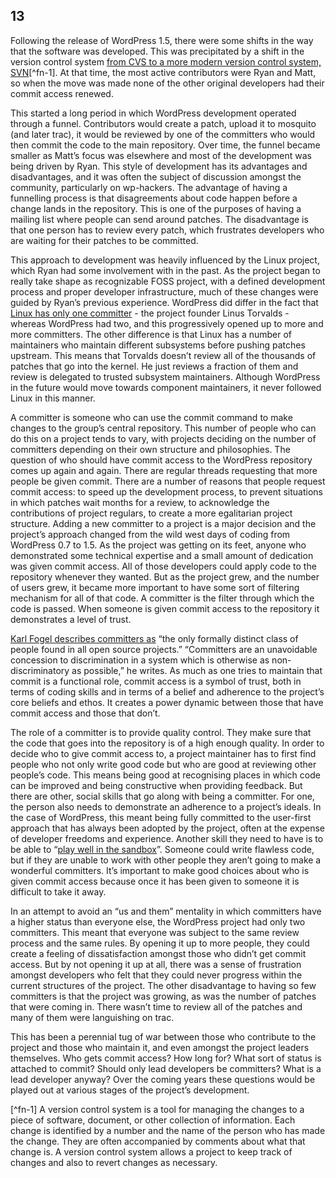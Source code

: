 
## 13

Following the release of WordPress 1.5, there were some shifts in the way that the software was developed. This was precipitated by a shift in the version control system [from CVS to a more modern version control system, SVN](http://lists.wordpress.org/pipermail/hackers/2005-February/004078.html)[^fn-1]. At that time, the most active contributors were Ryan and Matt, so when the move was made none of the other original developers had their commit access renewed.

This started a long period in which WordPress development operated through a funnel. Contributors would create a patch, upload it to mosquito (and later trac), it would be reviewed by one of the committers who would then commit the code to the main repository. Over time, the funnel became smaller as Matt’s focus was elsewhere and most of the development was being driven by Ryan. This style of development has its advantages and disadvantages, and it was often the subject of discussion amongst the community, particularly on wp-hackers. The advantage of having a funnelling process is that disagreements about code happen before a change lands in the repository. This is one of the purposes of having a mailing list where people can send around patches. The disadvantage is that one person has to review every patch, which frustrates developers who are waiting for their patches to be committed. 

This approach to development was heavily influenced by the Linux project, which Ryan had some involvement with in the past. As the project began to really take shape as recognizable FOSS project, with a defined development process and proper developer infrastructure, much of these changes were guided by Ryan’s previous experience. WordPress did differ in the fact that [Linux has only one committer](http://www.linuxfoundation.org/content/23-how-patches-get-kernel) - the project founder Linus Torvalds - whereas WordPress had two, and this progressively opened up to more and more committers. The other difference is that Linux has a number of maintainers who maintain different subsystems before pushing patches upstream. This means that Torvalds doesn’t review all of the thousands of patches that go into the kernel. He just reviews a fraction of them and review is delegated to trusted subsystem maintainers. Although WordPress in the future would move towards component maintainers, it never followed Linux in this manner.


 A committer is someone who can use the commit command to make changes to the group’s central repository. This number of people who can do this on a project tends to vary, with projects deciding on the number of committers depending on their own structure and philosophies. The question of who should have commit access to the WordPress repository comes up again and again. There are regular threads requesting that more people be given commit. There are a number of reasons that people request commit access: to speed up the development process, to prevent situations in which patches wait months for a review, to acknowledge the contributions of project regulars, to create a more egalitarian project structure. Adding a new committer to a project is a major decision and the project’s approach changed from the wild west days of coding from WordPress 0.7 to 1.5. As the project was getting on its feet, anyone who demonstrated some technical expertise and a small amount of dedication was given commit access. All of those developers could apply code to the repository whenever they wanted. But as the project grew, and the number of users grew, it became more important to have some sort of filtering mechanism for all of that code. A committer is the filter through which the code is passed. When someone is given commit access to the repository it demonstrates a level of trust. 

[Karl Fogel describes committers as](http://producingoss.com/en/producingoss.html#committers) “the only formally distinct class of people found in all open source projects.”  “Committers are an unavoidable concession to discrimination in a system which is otherwise as non-discriminatory as possible,” he writes. As much as one tries to maintain that commit is a functional role, commit access is a symbol of trust, both in terms of coding skills and in terms of a belief and adherence to the project’s core beliefs and ethos. It creates a power dynamic between those that have commit access and those that don’t.

The role of a committer is to provide quality control. They make sure that the code that goes into the repository is of a high enough quality. In order to decide who to give commit access to, a project maintainer has to first find people who not only write good code but who are good at reviewing other people’s code. This means being good at recognising places in which code can be improved and being constructive when providing feedback. But there are other, social skills that go along with being a committer. For one, the person also needs to demonstrate an adherence to a project’s ideals. In the case of WordPress, this meant being fully committed to the user-first approach that has always been adopted by the project, often at the expense of developer freedoms and experience. Another skill they need to have is to be able to “[play well in the sandbox](http://producingoss.com/en/committers.html#choosing-committers)”. Someone could write flawless code, but if they are unable to work with other people they aren’t going to make a wonderful committers. It’s important to make good choices about who is given commit access because once it has been given to someone it is difficult to take it away.

In an attempt to avoid an “us and them” mentality in which committers have a higher status than everyone else, the WordPress project had only two committers. This meant that everyone was subject to the same review process and the same rules. By opening it up to more people, they could create a feeling of dissatisfaction amongst those who didn’t get commit access. But by not opening it up at all, there was a sense of frustration amongst developers who felt that they could never progress within the current structures of the project. The other disadvantage to having so few committers is that the project was growing, as was the number of patches that were coming in. There wasn’t time to review all of the patches and many of them were languishing on trac. 

This has been a perennial tug of war between those who contribute to the project and those who maintain it, and even amongst the project leaders themselves. Who gets commit access? How long for? What sort of status is attached to commit? Should only lead developers be committers? What is a lead developer anyway? Over the coming years these questions would be played out at various stages of the project’s development. 



[^fn-1] A version control system is a tool for managing the changes to a piece of software, document, or other collection of information. Each change is identified by a number and the name of the person who has made the change. They are often accompanied by comments about what that change is. A version control system allows a project to keep track of changes and also to revert changes as necessary.